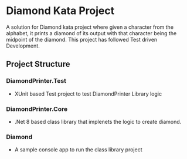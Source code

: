 # Diamond Kata Project
A solution for Diamond kata project where given a character from the alphabet, it prints a diamond of its output with that character being the midpoint of the diamond. This project has followed Test driven Development. 

## Project Structure
### DiamondPrinter.Test 
- XUnit based Test project to test DiamondPrinter Library logic

### DiamondPrinter.Core
- .Net 8 based class library that implenets the logic to create diamond.

### Diamond
- A sample console app to run the class library project